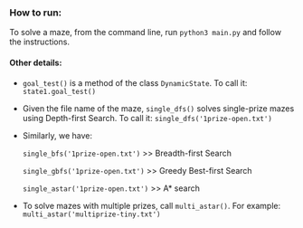### How to run:
To solve a maze, from the command line, run ```python3 main.py``` and follow the instructions.

#### Other details:
* ```goal_test()``` is a method of the class ```DynamicState```. To call it: ```state1.goal_test()```

* Given the file name of the maze, ```single_dfs()``` solves single-prize mazes using Depth-first Search. To call it: ```single_dfs('1prize-open.txt')```
  
* Similarly, we have:

    ```single_bfs('1prize-open.txt')``` >> Breadth-first Search 
    
    ```single_gbfs('1prize-open.txt')``` >> Greedy Best-first Search 
    
    ```single_astar('1prize-open.txt')``` >> A* search

* To solve mazes with multiple prizes, call ```multi_astar()```. For example: ```multi_astar('multiprize-tiny.txt')```